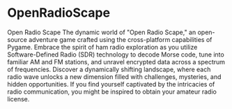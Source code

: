 # OpenRadioScape
Open Radio Scape 
The dynamic world of "Open Radio Scape," an open-source adventure game crafted using the cross-platform capabilities of Pygame. Embrace the spirit of ham radio exploration as you utilize Software-Defined Radio (SDR) technology to decode Morse code, tune into familiar AM and FM stations, and unravel encrypted data across a spectrum of frequencies. Discover a dynamically shifting landscape, where each radio wave unlocks a new dimension filled with challenges, mysteries, and hidden opportunities. If you find yourself captivated by the intricacies of radio communication, you might be inspired to obtain your amateur radio license.
